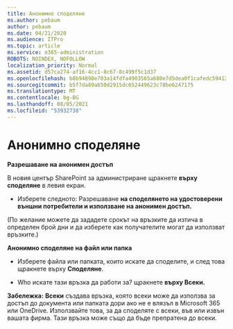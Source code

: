 ```yaml
---
title: Анонимно споделяне
ms.author: pebaum
author: pebaum
ms.date: 04/21/2020
ms.audience: ITPro
ms.topic: article
ms.service: o365-administration
ROBOTS: NOINDEX, NOFOLLOW
localization_priority: Normal
ms.assetid: d57ca274-af16-4cc1-8c67-8c499f5c1d37
ms.openlocfilehash: b8b94898e703a14fdfa4903565a680e7d5dea0f1cafedc59412d425b4ff9bbb2
ms.sourcegitcommit: b5f7da89a650d2915dc652449623c78be6247175
ms.translationtype: MT
ms.contentlocale: bg-BG
ms.lasthandoff: 08/05/2021
ms.locfileid: "53932738"
---
```

# <a name="anonymous-sharing"></a>Анонимно споделяне

 **Разрешаване на анонимен достъп**
  
В новия център SharePoint за администриране щракнете **върху споделяне** в левия екран. 
  
- Изберете следното: Разрешаване **на споделянето на удостоверени външни потребители и използване на анонимен достъп.**
  
(По желание можете да зададете срокът на връзките да изтича в определен брой дни и да изберете как получателите могат да използват връзките.)
    
 **Анонимно споделяне на файл или папка**
  
- Изберете файла или папката, които искате да споделите, и след това щракнете върху **Споделяне**. 
    
- Who искате тази връзка да работи за? щракнете **върху Всеки.**
  
 **Забележка:** **Всеки** създава връзка, която всеки може да използва за достъп до документа или папката дори ако не е влязъл в Microsoft 365 или OneDrive. Използвайте това, за да споделяте с всеки, във или извън вашата фирма. Тази връзка може също да бъде препратена до всеки. 
    

